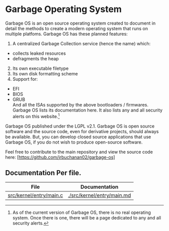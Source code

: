 # Garbage Operating System
Garbage OS is an open source operating system created to document in detail the methods to create a modern operating system that runs on multiple platfoms.
Garbage OS has these planned features:
1. A centralized Garbage Collection service (hence the name) which:
  - collects leaked resources
  - defragments the heap
2. Its own executable filetype
3. Its own disk formatting scheme
4. Support for:
  - EFI
  - BIOS
  - GRUB
  <br>And all the ISAs supported by the above bootloaders / firmwares.
Garbage OS lists its documentation here. It also lists any and all security alerts on this website.[^1]

Garbage OS published under the LGPL v2.1. Garbage OS is open source software and the source code, even for derivative projects, should always be available. But, 
you can develop closed source applications that use Garbage OS, if you do not wish to produce open-source software.

Feel free to contribute to the main repository and view the source code here: [https://github.com/jrbuchanan02/garbage-os]

[^1]: As of the current version of Garbage OS, there is no real operating system. Once there is one, there will be a page dedicated to any and all security
alerts.


## Documentation Per file.
<!-- I apologize for the messy table -->
| File | Documentation |
|:--: | :--:|
| [src/kernel/entry/main.c](../src/kernel/entry/main.c) | [./src/kernel/entry/main.md](./src/kernel/entry/main.md) |